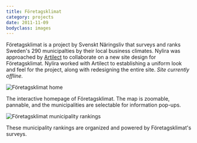 ```yaml
---
title: Företagsklimat
category: projects
date: 2011-11-09
bodyclass: images
---
```


Företagsklimat is a project by Svenskt Näringsliv that surveys and ranks Sweden's 290 municipalties by their local business climates. Nylira was approached by [Artilect](../client-artilect/) to collaborate on a new site design for Företagsklimat. Nylira worked with Artilect to establishing a uniform look and feel for the project, along with redesigning the entire site. *Site currently offline.*

<div class="figure">
  <img src="../assets/images/projects/foretagsklimat-01.png" alt="Företagsklimat home" />
  <div class="figcaption">
    <p>The interactive homepage of Företagsklimat. The map is zoomable, pannable, and the municipalities are selectable for information pop-ups.</p>
  </div>
</div>

<div class="figure">
  <img src="../assets/images/projects/foretagsklimat-02.png" alt="Företagsklimat municipality rankings" />
  <div class="figcaption">
    <p>These municipality rankings are organized and powered by Företagsklimat's surveys.</p>
  </div>
</div>

